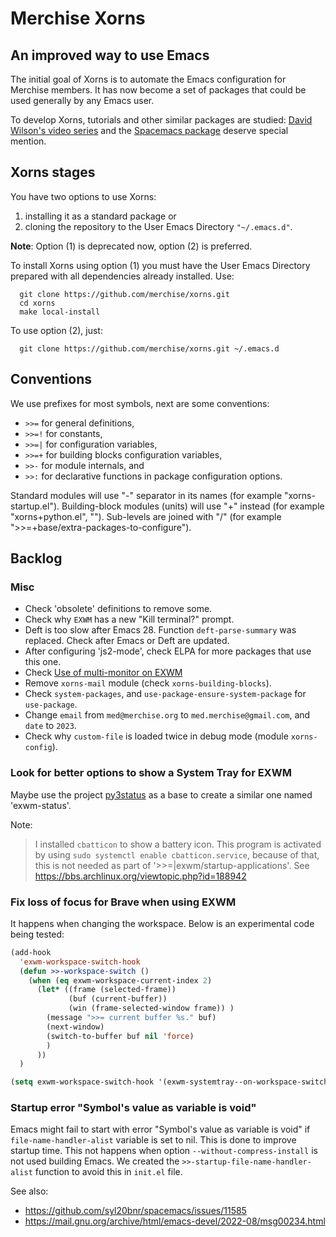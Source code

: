 # Merchise Xorns

## An improved way to use Emacs

The initial goal of Xorns is to automate the Emacs configuration for Merchise
members.  It has now become a set of packages that could be used generally by
any Emacs user.

To develop Xorns, tutorials and other similar packages are studied: [David
Wilson's video series](https://www.youtube.com/@SystemCrafters) and the
[Spacemacs package](https://github.com/syl20bnr/spacemacs) deserve special
mention.


## Xorns stages

You have two options to use Xorns:

  1. installing it as a standard package or
  2. cloning the repository to the User Emacs Directory `"~/.emacs.d"`.

**Note**: Option (1) is deprecated now, option (2) is preferred.

To install Xorns using option (1) you must have the User Emacs Directory
prepared with all dependencies already installed.  Use:

```shell
  git clone https://github.com/merchise/xorns.git
  cd xorns
  make local-install
```

To use option (2), just:

```shell
  git clone https://github.com/merchise/xorns.git ~/.emacs.d
```


## Conventions

We use prefixes for most symbols, next are some conventions:

- `>>=` for general definitions,
- `>>=!` for constants,
- `>>=|` for configuration variables,
- `>>=+` for building blocks configuration variables,
- `>>-` for module internals, and
- `>>:` for declarative functions in package configuration options.

Standard modules will use "-" separator in its names (for example
"xorns-startup.el").  Building-block modules (units) will use "+" instead (for
example "xorns+python.el", "").  Sub-levels are joined with "/" (for example
">>=+base/extra-packages-to-configure").


## Backlog

### Misc

- Check 'obsolete' definitions to remove some.
- Check why `EXWM` has a new "Kill terminal?" prompt.
- Deft is too slow after Emacs 28.  Function `deft-parse-summary` was
  replaced.  Check after Emacs or Deft are updated.
- After configuring 'js2-mode', check ELPA for more packages that use this
  one.
- Check [Use of multi-monitor on EXWM](https://wiki.archlinux.org/title/EXWM)
- Remove `xorns-mail` module (check `xorns-building-blocks`).
- Check `system-packages`, and `use-package-ensure-system-package` for
  `use-package`.
- Change `email` from `med@merchise.org` to `med.merchise@gmail.com`, and
  `date` to `2023`.
- Check why `custom-file` is loaded twice in debug mode (module
  `xorns-config`).


### Look for better options to show a System Tray for EXWM

Maybe use the project [py3status](https://github.com/ultrabug/py3status) as a
base to create a similar one named 'exwm-status'.

Note:

> I installed `cbatticon` to show a battery icon.  This program is activated
> by using `sudo systemctl enable cbatticon.service`, because of that, this is
> not needed as part of '>>=|exwm/startup-applications'.  See
> https://bbs.archlinux.org/viewtopic.php?id=188942

### Fix loss of focus for Brave when using EXWM

It happens when changing the workspace.  Below is an experimental code being
tested:

```lisp
(add-hook
  'exwm-workspace-switch-hook
  (defun >>-workspace-switch ()
    (when (eq exwm-workspace-current-index 2)
      (let* ((frame (selected-frame))
             (buf (current-buffer))
             (win (frame-selected-window frame)) )
        (message ">>= current buffer %s." buf)
        (next-window)
        (switch-to-buffer buf nil 'force)
        )
      ))
  )

(setq exwm-workspace-switch-hook '(exwm-systemtray--on-workspace-switch))
```

### Startup error "Symbol's value as variable is void"

Emacs might fail to start with error "Symbol's value as variable is void" if
`file-name-handler-alist` variable is set to nil.  This is done to improve
startup time.  This not happens when option `--without-compress-install` is
not used building Emacs.  We created the `>>-startup-file-name-handler-alist`
function to avoid this in `init.el` file.

See also:
- https://github.com/syl20bnr/spacemacs/issues/11585
- https://mail.gnu.org/archive/html/emacs-devel/2022-08/msg00234.html
